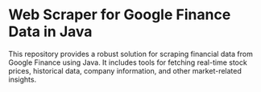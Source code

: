 # Web Scraper for Google Finance Data in Java

This repository provides a robust solution for scraping financial data from Google Finance using Java. It includes tools for fetching real-time stock prices, historical data, company information, and other market-related insights. 
